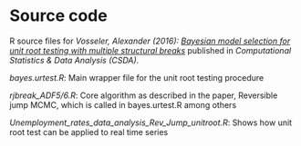 # Source code
R source files for *Vosseler, Alexander (2016):* [*Bayesian model selection for unit root testing with multiple structural breaks*](https://www.sciencedirect.com/science/article/abs/pii/S0167947314002485) published in *Computational Statistics & Data Analysis (CSDA)*.

*bayes.urtest.R*: Main wrapper file for the unit root testing procedure

*rjbreak_ADF5/6.R*: Core algorithm as described in the paper, Reversible jump MCMC, which is called in bayes.urtest.R among others

*Unemployment_rates_data_analysis_Rev_Jump_unitroot.R*: Shows how unit root test can be applied to real time series

